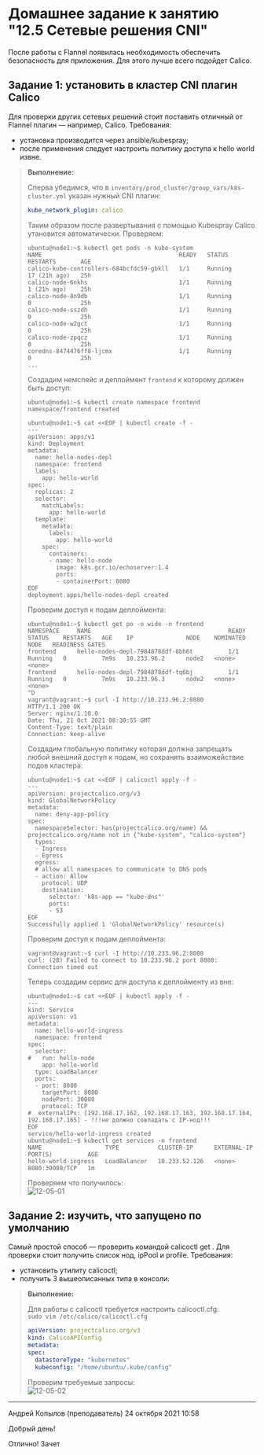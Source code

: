 # Домашнее задание к занятию "12.5 Сетевые решения CNI"

После работы с Flannel появилась необходимость обеспечить безопасность для приложения. Для этого лучше всего подойдет Calico.
## Задание 1: установить в кластер CNI плагин Calico
Для проверки других сетевых решений стоит поставить отличный от Flannel плагин — например, Calico. Требования: 
* установка производится через ansible/kubespray;
* после применения следует настроить политику доступа к hello world извне.
> **Выполнение:**    
> 
> Сперва убедимся, что в `inventory/prod_cluster/group_vars/k8s-cluster.yml` указан нужный CNI плагин:
> ```yaml
> kube_network_plugin: calico
> ```
> Таким образом после развертывания с помощью Kubespray Calico утановится автоматически. Проверяем:
> ```console
> ubuntu@node1:~$ kubectl get pods -n kube-system
> NAME                                       READY   STATUS        RESTARTS       AGE
> calico-kube-controllers-684bcfdc59-gbkll   1/1     Running       17 (21h ago)   25h
> calico-node-6nkhs                          1/1     Running       1 (21h ago)    25h
> calico-node-8n9db                          1/1     Running       0              25h
> calico-node-sszdh                          1/1     Running       0              25h
> calico-node-w2gct                          1/1     Running       0              25h
> calico-node-zpqcz                          1/1     Running       0              25h
> coredns-8474476ff8-ljcmx                   1/1     Running       0              25h
> ...
> ```
>
> Создадим немспейс и деплоймент `frontend` к которому должен быть доступ:
> ```console
> ubuntu@node1:~$ kubectl create namespace frontend
> namespace/frontend created
> 
> ubuntu@node1:~$ cat <<EOF | kubectl create -f -
> ---
> apiVersion: apps/v1
> kind: Deployment
> metadata:
>   name: hello-nodes-depl
>   namespace: frontend
>   labels:
>     app: hello-world
> spec:
>   replicas: 2
>   selector:
>     matchLabels:
>       app: hello-world
>   template:
>     metadata:
>       labels:
>         app: hello-world
>     spec:
>       containers:
>       - name: hello-node
>         image: k8s.gcr.io/echoserver:1.4
>         ports:
>         - containerPort: 8080
> EOF
> deployment.apps/hello-nodes-depl created
> ```
>
> Проверим доступ к подам деплоймента:
> ```console
> ubuntu@node1:~$ kubectl get po -o wide -n frontend
> NAMESPACE     NAME                                       READY   STATUS    RESTARTS   AGE    IP               NODE    NOMINATED NODE   READINESS GATES
> frontend      hello-nodes-depl-7984878ddf-8bh6t          1/1     Running   0          7m9s   10.233.96.2      node2   <none>           <none>
> frontend      hello-nodes-depl-7984878ddf-tq6bj          1/1     Running   0          7m9s   10.233.96.3      node2   <none>           <none>
> ^D
> vagrant@vagrant:~$ curl -I http://10.233.96.2:8080
> HTTP/1.1 200 OK
> Server: nginx/1.10.0
> Date: Thu, 21 Oct 2021 08:30:55 GMT
> Content-Type: text/plain
> Connection: keep-alive
> ```
>
> Создадим глобальную политику которая должна запрещать любой внешний доступ к подам, но сохранять взаиможействие подов кластера:
> ```console
> ubuntu@node1:~$ cat <<EOF | calicoctl apply -f -
> ---
> apiVersion: projectcalico.org/v3
> kind: GlobalNetworkPolicy
> metadata:
>   name: deny-app-policy
> spec:
>   namespaceSelector: has(projectcalico.org/name) && projectcalico.org/name not in {"kube-system", "calico-system"}
>   types:
>   - Ingress
>   - Egress
>   egress:
>   # allow all namespaces to communicate to DNS pods
>   - action: Allow
>     protocol: UDP
>     destination:
>       selector: 'k8s-app == "kube-dns"'
>       ports:
>       - 53
> EOF
> Successfully applied 1 'GlobalNetworkPolicy' resource(s)
> ```
>
> Проверим доступ к подам деплоймента:
> ```console
> vagrant@vagrant:~$ curl -I http://10.233.96.2:8080
> curl: (28) Failed to connect to 10.233.96.2 port 8080: Connection timed out
> ```
>
> Теперь создадим сервис для доступа к деплойменту из вне:
> ```console
> ubuntu@node1:~$ cat <<EOF | kubectl apply -f -
> ---
> kind: Service
> apiVersion: v1
> metadata:
>   name: hello-world-ingress
>   namespace: frontend
> spec:
>   selector:
> #   run: hello-node
>     app: hello-world
>   type: LoadBalancer
>   ports:
>   - port: 8080
>     targetPort: 8080
>     nodePort: 30080
>     protocol: TCP
> #  externalIPs: [192.168.17.162, 192.168.17.163, 192.168.17.164, 192.168.17.165] - !!!не должно совпадать с IP-нод!!!
> EOF
> service/hello-world-ingress created
> ubuntu@node1:~$ kubectl get services -n frontend
> NAME                  TYPE           CLUSTER-IP      EXTERNAL-IP       PORT(S)          AGE
> hello-world-ingress   LoadBalancer   10.233.52.126   <none>            8080:30080/TCP   1m
> ```
>
> Проверяем что получилось:    
>![12-05-01](1.png)



## Задание 2: изучить, что запущено по умолчанию
Самый простой способ — проверить командой calicoctl get <type>. Для проверки стоит получить список нод, ipPool и profile.
Требования: 
* установить утилиту calicoctl;
* получить 3 вышеописанных типа в консоли.
 
> **Выполнение:**    
> 
> Для работы с calicoctl требуется настроить calicoctl.cfg:    
> `sudo vim /etc/calico/calicoctl.cfg`    
> ```yaml
> apiVersion: projectcalico.org/v3
> kind: CalicoAPIConfig
> metadata:
> spec:
>   datastoreType: "kubernetes"
>   kubeconfig: "/home/ubuntu/.kube/config"
> ```
> 
> Проверим требуемые запросы:    
>![12-05-02](2.png)

---

Андрей Копылов (преподаватель)
24 октября 2021 10:58

Добрый день!

Отлично! Зачет
